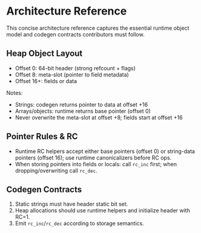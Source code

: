 # Architecture Reference

This concise architecture reference captures the essential runtime object model
and codegen contracts contributors must follow.

## Heap Object Layout

- Offset 0: 64-bit header (strong refcount + flags)
- Offset 8: meta-slot (pointer to field metadata)
- Offset 16+: fields or data

Notes:

- Strings: codegen returns pointer to data at offset +16
- Arrays/objects: runtime returns base pointer (offset 0)
- Never overwrite the meta-slot at offset +8; fields start at offset +16

## Pointer Rules & RC

- Runtime RC helpers accept either base pointers (offset 0) or string-data
  pointers (offset 16); use runtime canonicalizers before RC ops.
- When storing pointers into fields or locals: call `rc_inc` first; when
  dropping/overwriting call `rc_dec`.

## Codegen Contracts

1. Static strings must have header static bit set.
2. Heap allocations should use runtime helpers and initialize header with RC=1.
3. Emit `rc_inc`/`rc_dec` according to storage semantics.
